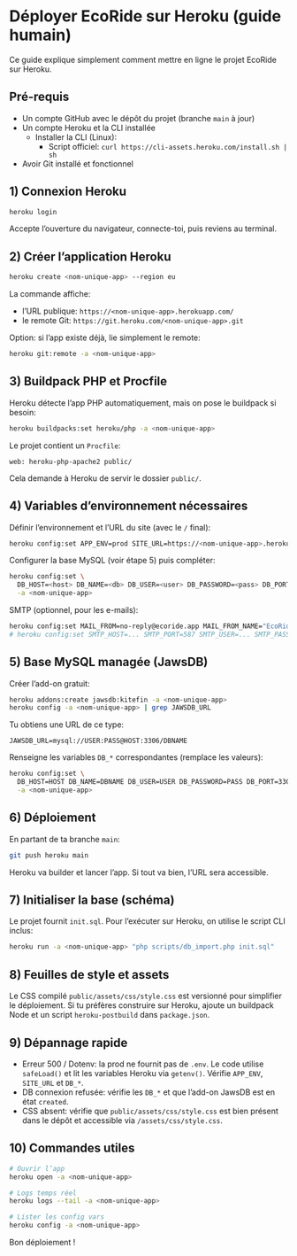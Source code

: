# Déployer EcoRide sur Heroku (guide humain)

Ce guide explique simplement comment mettre en ligne le projet EcoRide sur Heroku.

## Pré-requis
- Un compte GitHub avec le dépôt du projet (branche `main` à jour)
- Un compte Heroku et la CLI installée
  - Installer la CLI (Linux):
    - Script officiel: `curl https://cli-assets.heroku.com/install.sh | sh`
- Avoir Git installé et fonctionnel

## 1) Connexion Heroku
```bash
heroku login
```
Accepte l’ouverture du navigateur, connecte-toi, puis reviens au terminal.

## 2) Créer l’application Heroku
```bash
heroku create <nom-unique-app> --region eu
```
La commande affiche:
- l’URL publique: `https://<nom-unique-app>.herokuapp.com/`
- le remote Git: `https://git.heroku.com/<nom-unique-app>.git`

Option: si l’app existe déjà, lie simplement le remote:
```bash
heroku git:remote -a <nom-unique-app>
```

## 3) Buildpack PHP et Procfile
Heroku détecte l’app PHP automatiquement, mais on pose le buildpack si besoin:
```bash
heroku buildpacks:set heroku/php -a <nom-unique-app>
```
Le projet contient un `Procfile`:
```
web: heroku-php-apache2 public/
```
Cela demande à Heroku de servir le dossier `public/`.

## 4) Variables d’environnement nécessaires
Définir l’environnement et l’URL du site (avec le `/` final):
```bash
heroku config:set APP_ENV=prod SITE_URL=https://<nom-unique-app>.herokuapp.com/ -a <nom-unique-app>
```
Configurer la base MySQL (voir étape 5) puis compléter:
```bash
heroku config:set \
  DB_HOST=<host> DB_NAME=<db> DB_USER=<user> DB_PASSWORD=<pass> DB_PORT=3306 \
  -a <nom-unique-app>
```
SMTP (optionnel, pour les e-mails):
```bash
heroku config:set MAIL_FROM=no-reply@ecoride.app MAIL_FROM_NAME="EcoRide" -a <nom-unique-app>
# heroku config:set SMTP_HOST=... SMTP_PORT=587 SMTP_USER=... SMTP_PASS=... SMTP_SECURE=tls -a <nom-unique-app>
```

## 5) Base MySQL managée (JawsDB)
Créer l’add-on gratuit:
```bash
heroku addons:create jawsdb:kitefin -a <nom-unique-app>
heroku config -a <nom-unique-app> | grep JAWSDB_URL
```
Tu obtiens une URL de ce type:
```
JAWSDB_URL=mysql://USER:PASS@HOST:3306/DBNAME
```
Renseigne les variables `DB_*` correspondantes (remplace les valeurs):
```bash
heroku config:set \
  DB_HOST=HOST DB_NAME=DBNAME DB_USER=USER DB_PASSWORD=PASS DB_PORT=3306 \
  -a <nom-unique-app>
```

## 6) Déploiement
En partant de ta branche `main`:
```bash
git push heroku main
```
Heroku va builder et lancer l’app. Si tout va bien, l’URL sera accessible.

## 7) Initialiser la base (schéma)
Le projet fournit `init.sql`. Pour l’exécuter sur Heroku, on utilise le script CLI inclus:
```bash
heroku run -a <nom-unique-app> "php scripts/db_import.php init.sql"
```

## 8) Feuilles de style et assets
Le CSS compilé `public/assets/css/style.css` est versionné pour simplifier le déploiement. Si tu préfères construire sur Heroku, ajoute un buildpack Node et un script `heroku-postbuild` dans `package.json`.

## 9) Dépannage rapide
- Erreur 500 / Dotenv: la prod ne fournit pas de `.env`. Le code utilise `safeLoad()` et lit les variables Heroku via `getenv()`. Vérifie `APP_ENV`, `SITE_URL` et `DB_*`.
- DB connexion refusée: vérifie les `DB_*` et que l’add-on JawsDB est en état `created`.
- CSS absent: vérifie que `public/assets/css/style.css` est bien présent dans le dépôt et accessible via `/assets/css/style.css`.

## 10) Commandes utiles
```bash
# Ouvrir l’app
heroku open -a <nom-unique-app>

# Logs temps réel
heroku logs --tail -a <nom-unique-app>

# Lister les config vars
heroku config -a <nom-unique-app>
```

Bon déploiement !
